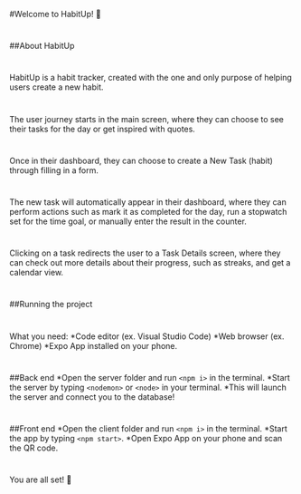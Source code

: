 #Welcome to HabitUp! 🌳

#

##About HabitUp

#

HabitUp is a habit tracker, created with the one and only purpose of helping users create a new habit.

#

The user journey starts in the main screen, where they can choose to see their tasks for the day or get inspired with quotes.

#

Once in their dashboard, they can choose to create a New Task (habit) through filling in a form.

#

The new task will automatically appear in their dashboard, where they can perform actions such as mark it as completed for the day, run a stopwatch set for the time goal, or manually enter the result in the counter.

#

Clicking on a task redirects the user to a Task Details screen, where they can check out more details about their progress, such as streaks, and get a calendar view.

#

#

##Running the project

#

What you need:
*Code editor (ex. Visual Studio Code)
*Web browser (ex. Chrome)
\*Expo App installed on your phone.

#

##Back end
*Open the server folder and run `<npm i>` in the terminal.
*Start the server by typing `<nodemon>` or `<node>` in your terminal.
\*This will launch the server and connect you to the database!

#

##Front end
*Open the client folder and run `<npm i>` in the terminal.
*Start the app by typing `<npm start>`.
\*Open Expo App on your phone and scan the QR code.

#

You are all set! :rocket:
